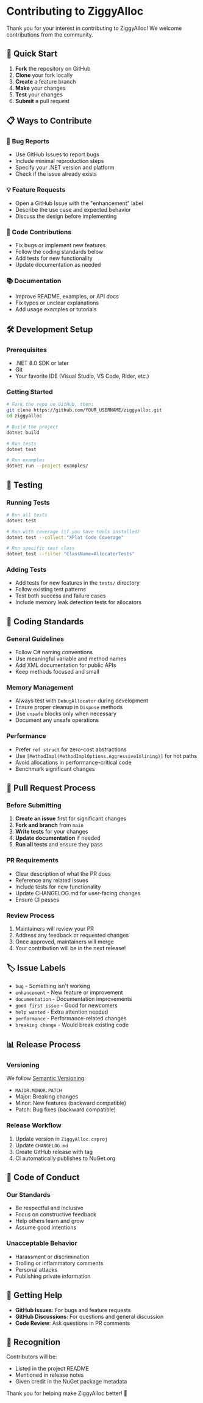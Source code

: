 # Contributing to ZiggyAlloc

Thank you for your interest in contributing to ZiggyAlloc! We welcome contributions from the community.

## 🚀 Quick Start

1. **Fork** the repository on GitHub
2. **Clone** your fork locally
3. **Create** a feature branch
4. **Make** your changes
5. **Test** your changes
6. **Submit** a pull request

## 📋 Ways to Contribute

### 🐛 Bug Reports
- Use GitHub Issues to report bugs
- Include minimal reproduction steps
- Specify your .NET version and platform
- Check if the issue already exists

### 💡 Feature Requests
- Open a GitHub Issue with the "enhancement" label
- Describe the use case and expected behavior
- Discuss the design before implementing

### 🔧 Code Contributions
- Fix bugs or implement new features
- Follow the coding standards below
- Add tests for new functionality
- Update documentation as needed

### 📚 Documentation
- Improve README, examples, or API docs
- Fix typos or unclear explanations
- Add usage examples or tutorials

## 🛠️ Development Setup

### Prerequisites
- .NET 8.0 SDK or later
- Git
- Your favorite IDE (Visual Studio, VS Code, Rider, etc.)

### Getting Started
```bash
# Fork the repo on GitHub, then:
git clone https://github.com/YOUR_USERNAME/ziggyalloc.git
cd ziggyalloc

# Build the project
dotnet build

# Run tests
dotnet test

# Run examples
dotnet run --project examples/
```

## 🧪 Testing

### Running Tests
```bash
# Run all tests
dotnet test

# Run with coverage (if you have tools installed)
dotnet test --collect:"XPlat Code Coverage"

# Run specific test class
dotnet test --filter "ClassName=AllocatorTests"
```

### Adding Tests
- Add tests for new features in the `tests/` directory
- Follow existing test patterns
- Test both success and failure cases
- Include memory leak detection tests for allocators

## 📝 Coding Standards

### General Guidelines
- Follow C# naming conventions
- Use meaningful variable and method names
- Add XML documentation for public APIs
- Keep methods focused and small

### Memory Management
- Always test with `DebugAllocator` during development
- Ensure proper cleanup in `Dispose` methods
- Use `unsafe` blocks only when necessary
- Document any unsafe operations

### Performance
- Prefer `ref struct` for zero-cost abstractions
- Use `[MethodImpl(MethodImplOptions.AggressiveInlining)]` for hot paths
- Avoid allocations in performance-critical code
- Benchmark significant changes

## 🔄 Pull Request Process

### Before Submitting
1. **Create an issue** first for significant changes
2. **Fork and branch** from `main`
3. **Write tests** for your changes
4. **Update documentation** if needed
5. **Run all tests** and ensure they pass

### PR Requirements
- Clear description of what the PR does
- Reference any related issues
- Include tests for new functionality
- Update CHANGELOG.md for user-facing changes
- Ensure CI passes

### Review Process
1. Maintainers will review your PR
2. Address any feedback or requested changes
3. Once approved, maintainers will merge
4. Your contribution will be in the next release!

## 🏷️ Issue Labels

- `bug` - Something isn't working
- `enhancement` - New feature or improvement
- `documentation` - Documentation improvements
- `good first issue` - Good for newcomers
- `help wanted` - Extra attention needed
- `performance` - Performance-related changes
- `breaking change` - Would break existing code

## 📊 Release Process

### Versioning
We follow [Semantic Versioning](https://semver.org/):
- `MAJOR.MINOR.PATCH`
- Major: Breaking changes
- Minor: New features (backward compatible)
- Patch: Bug fixes (backward compatible)

### Release Workflow
1. Update version in `ZiggyAlloc.csproj`
2. Update `CHANGELOG.md`
3. Create GitHub release with tag
4. CI automatically publishes to NuGet.org

## 🤝 Code of Conduct

### Our Standards
- Be respectful and inclusive
- Focus on constructive feedback
- Help others learn and grow
- Assume good intentions

### Unacceptable Behavior
- Harassment or discrimination
- Trolling or inflammatory comments
- Personal attacks
- Publishing private information

## 💬 Getting Help

- **GitHub Issues**: For bugs and feature requests
- **GitHub Discussions**: For questions and general discussion
- **Code Review**: Ask questions in PR comments

## 🎉 Recognition

Contributors will be:
- Listed in the project README
- Mentioned in release notes
- Given credit in the NuGet package metadata

Thank you for helping make ZiggyAlloc better! 🚀